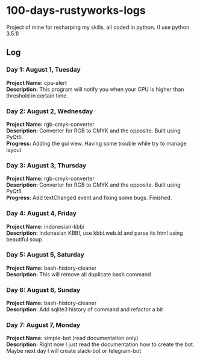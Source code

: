 # 100-days-rustyworks-logs
Project of mine for resharping my skills, all coded in python. (I use python 3.5.1)

## Log

### Day 1: August 1, Tuesday
**Project Name:** cpu-alert  
**Description:** This program will notify you when your CPU is higher than threshold in certain time.  


### Day 2: August 2, Wednesday
**Project Name:** rgb-cmyk-converter  
**Description:** Converter for RGB to CMYK and the opposite. Built using PyQt5.  
**Progress:** Adding the gui view. Having some trouble while try to manage layout  


### Day 3: August 3, Thursday
**Project Name:** rgb-cmyk-converter  
**Description:** Converter for RGB to CMYK and the opposite. Built using PyQt5.  
**Progress:** Add textChanged event and fixing some bugs. Finished.  


### Day 4: August 4, Friday
**Project Name:**  indonesian-kbbi  
**Description:**  Indonesian KBBI, use kbbi.web.id and parse its html using beautiful soup  


### Day 5: August 5, Saturday
**Project Name:**  bash-history-cleaner  
**Description:**  This will remove all duplicate bash command  


### Day 6: August 6, Sunday
**Project Name:**  bash-history-cleaner  
**Description:**  Add sqlite3 history of command and refactor a bit  


### Day 7: August 7, Monday
**Project Name:**  simple-bot (read documentation only)  
**Description:**  Right now I just read the documentation how to create the bot. Maybe next day I will create slack-bot or telegram-bot  
